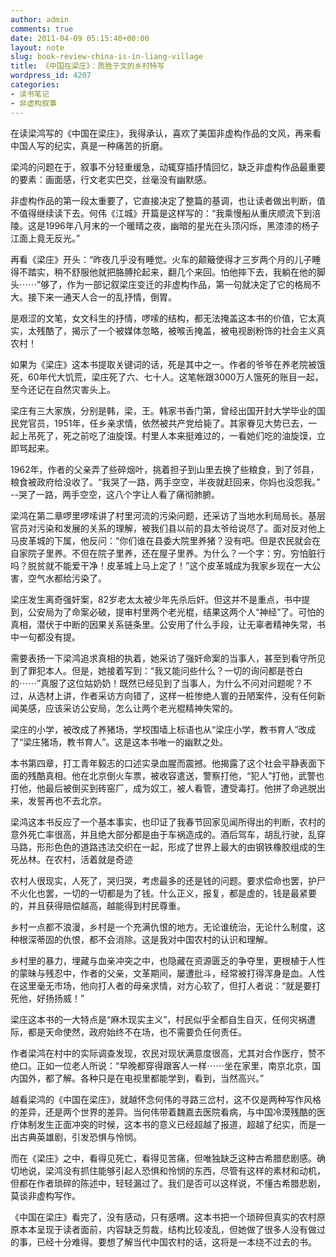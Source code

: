 ```yaml
---
author: admin
comments: true
date: 2011-04-09 05:15:40+00:00
layout: note
slug: book-review-china-is-in-liang-village
title: 《中国在梁庄》：质胜于文的乡村特写
wordpress_id: 4207
categories:
- 读书笔记
- 非虚构叙事
---
```


在读梁鸿写的《中国在梁庄》，我得承认，喜欢了美国非虚构作品的文风，再来看中国人写的纪实，真是一种痛苦的折磨。

梁鸿的问题在于，叙事不分轻重缓急，动辄穿插抒情回忆，缺乏非虚构作品最重要的要素：画面感，行文老实巴交，丝毫没有幽默感。

非虚构作品的第一段太重要了，它直接决定了整篇的基调，也让读者做出判断，值不值得继续读下去。何伟《江城》开篇是这样写的：“我乘慢船从重庆顺流下到涪陵。这是1996年八月末的一个暖晴之夜，幽暗的星光在头顶闪烁，黑漆漆的杨子江面上竟无反光。” 

再看《梁庄》开头：“昨夜几乎没有睡觉。火车的颠簸使得才三岁两个月的儿子睡得不踏实，稍不舒服他就把胳膊抡起来，翻几个来回。怕他摔下去，我躺在他的脚头⋯⋯”够了，作为一部记叙梁庄变迁的非虚构作品，第一句就决定了它的格局不大。接下来一通天人合一的乱抒情，倒胃。

是艰涩的文笔，女文科生的抒情，啰嗦的结构，都无法掩盖这本书的价值，它太真实，太残酷了，揭示了一个被媒体忽略，被喉舌掩盖，被电视剧粉饰的社会主义真农村！

如果为《梁庄》这本书提取关键词的话，死是其中之一。作者的爷爷在养老院被饿死，60年代大饥荒，梁庄死了六、七十人。这笔帐跟3000万人饿死的账目一起，至今还记在自然灾害头上。

梁庄有三大家族，分别是韩，梁，王。韩家书香门第，曾经出国开封大学毕业的国民党官员，1951年，任乡亲求情，依然被共产党给毙了。其家眷见大势已去，一起上吊死了，死之前吃了油旋馍。村里人本来挺难过的，一看她们吃的油旋馍，立即骂起来。

1962年，作者的父亲弄了些碎烟叶，挑着担子到山里去换了些粮食，到了邻县，粮食被政府给没收了。“我哭了一路，两手空空，半夜就赶回来，你妈也没怨我。” --哭了一路，两手空空，这八个字让人看了痛彻肺腑。

梁鸿在第二章啰里啰嗦讲了村里河流的污染问题，还采访了当地水利局局长。基层官员对污染和发展的关系的理解，被我们县以前的县太爷给说尽了。面对反对他上马皮革城的下属，他反问：“你们谁在县委大院里养猪？没有吧。但是农民就会在自家院子里养。不但在院子里养，还在屋子里养。为什么？一个字：穷。穷怕脏行吗？脱贫就不能爱干净！皮革城上马上定了！”这个皮革城成为我家乡现在一大公害，空气水都给污染了。

梁庄发生离奇强奸案，82岁老太太被少年先杀后奸。但这并不是重点，书中提到，公安局为了命案必破，提审村里两个老光棍，结果这两个人“神经”了。可怕的真相，潜伏于中断的因果关系链条里。公安用了什么手段，让无辜者精神失常，书中一句都没有提。

需要表扬一下梁鸿追求真相的执着，她采访了强奸命案的当事人，甚至到看守所见到了罪犯本人。但是，她接着写到：“我又能问些什么？一切的询问都是苍白的⋯⋯”真服了这位姑奶奶！既然已经见到了当事人，为什么不问对问题呢？不过，从选材上讲，作者采访方向错了，这样一桩惨绝人寰的丑陋案件，没有任何新闻美感，应该采访公安局，怎么让两个老光棍精神失常的。 

梁庄的小学，被改成了养猪场，学校围墙上标语也从“梁庄小学，教书育人”改成了“梁庄猪场，教书育人”。这是这本书唯一的幽默之处。

本书第四章，打工青年毅志的口述实录血腥而震撼。他揭露了这个社会平静表面下面的残酷真相。他在北京倒火车票，被收容遣送，警察打他，“犯人”打他，武警也打他，他最后被倒买到砖窑厂，成为奴工，被人看管，遭受毒打。他拼了命逃脱出来，发誓再也不去北京。

梁鸿这本书反应了一个基本事实，也印证了我春节回家见闻所得出的判断，农村的意外死亡率很高，并且绝大部分都是由于车祸造成的。酒后驾车，胡乱行驶，乱穿马路，形形色色的道路违法交织在一起，形成了世界上最大的由钢铁橡胶组成的生死丛林。在农村，活着就是奇迹

农村人很现实，人死了，哭归哭，考虑最多的还是钱的问题。要求偿命也罢，护尸不火化也罢，一切的一切都是为了钱。什么正义，报复，都是虚的，钱是最紧要的，并且获得赔偿越高，越能得到村民尊重。

乡村一点都不浪漫，乡村是一个充满仇恨的地方。无论谁统治，无论什么制度，这种根深蒂固的仇恨，都不会消除。这是我对中国农村的认识和理解。

乡村里的暴力，埋藏与血亲冲突之中，也隐藏在资源匮乏的争夺里，更根植于人性的蒙昧与残忍中，作者的父亲，文革期间，屡遭批斗，经常被打得浑身是血。人性在这里毫无市场，他向打人者的母亲求情，对方心软了，但打人者说：“就是要打死他，好扬扬威！”

梁庄这本书的一大特点是“麻木现实主义”，村民似乎全都自生自灭，任何灾祸遭际，都是天命使然，政府始终不在场，也不需要负任何责任。

作者梁鸿在村中的实际调查发现，农民对现状满意度很高，尤其对合作医疗，赞不绝口。正如一位老人所说：“早晚都穿得跟客人一样⋯⋯坐在家里，南京北京，国内国外，都了解。各种只是在电视里都能学到，看到，当然高兴。” 

越看梁鸿的《中国在梁庄》，就越怀念何伟的寻路三岔村，这不仅是两种写作风格的差异，还是两个世界的差异。当何伟带着魏嘉去医院看病，与中国冷漠残酷的医疗体制发生正面冲突的时候，这本书的意义已经超越了报道，超越了纪实，而是一出古典英雄剧，引发恐惧与怜悯。

而在《梁庄》之中，看得见死亡，看得见苦痛，但唯独缺乏这种古希腊悲剧感。确切地说，梁鸿没有抓住能够引起人恐惧和怜悯的东西，尽管有这样的素材和动机，但都在作者琐碎的陈述中，轻轻漏过了。我们是否可以这样说，不懂古希腊悲剧，莫谈非虚构写作。 

《中国在梁庄》看完了，没有感动，只有感喟。这本书把一个琐碎但真实的农村原原本本呈现于读者面前，内容缺乏剪裁，结构比较凌乱，但她做了很多人没有做过的事，已经十分难得。要想了解当代中国农村的话，这将是一本绕不过去的书。 
